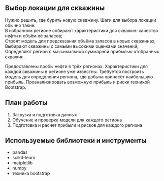 
## Выбор локации для скважины
Нужно решить, где бурить новую скважину.
Шаги для выбора локации обычно такие:
<br/>В избранном регионе собирают характеристики для скважин: качество нефти и объём её запасов;
<br/>Строят модель для предсказания объёма запасов в новых скважинах;
<br/>Выбирают скважины с самыми высокими оценками значений;
<br/>Определяют регион с максимальной суммарной прибылью отобранных скважин.

Предоставлены пробы нефти в трёх регионах. Характеристики для каждой скважины в регионе уже известны. Требуется построить модель для определения региона, где добыча принесёт наибольшую прибыль. Проанализировать возможную прибыль и риски техникой Bootstrap.


## План работы
1. Загрузка и подготовка данных
2. Обучение и проверка модели для каждого региона
3. Подготовка и расчет прибыли и рисков для каждого региона

## Используемые библиотеки и инструменты
- pandas
- scikit-learn
- matplotlib
- numpy
- техника bootstrap
